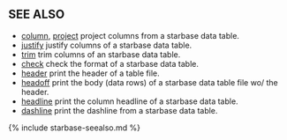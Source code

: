 SEE ALSO
--------

- [column](column.html), [project](project.html) project columns from a starbase data table.
- [justify](justify.html) justify columns of a starbase data table.
- [trim](trim.html) trim columns of an starbase data table.
- [check](check.html) check the format of a starbase data table.
- [header](header.html) print the header of a table file.
- [headoff](headoff.html) print the body (data rows) of a starbase data table file wo/ the header.
- [headline](headline.html) print the column headline of a starbase data table.
- [dashline](dashline.html) print the dashline from a starbase data table.


{% include starbase-seealso.md %}
